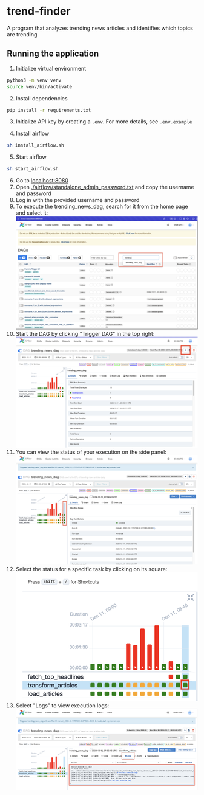 # trend-finder

A program that analyzes trending news articles and identifies which topics are trending

## Running the application

1. Initialize virtual environment
```bash
python3 -m venv venv
source venv/bin/activate
```

2. Install dependencies
```bash
pip install -r requirements.txt
```

3. Initialize API key by creating a `.env`. For more details, see `.env.example`

4. Install airflow
```bash
sh install_airflow.sh
```

5. Start airflow
```bash
sh start_airflow.sh
```

6. Go to [localhost:8080](http://localhost:8080)
7. Open [./airflow/standalone_admin_password.txt](./airflow/standalone_admin_password.txt) and copy the username and password
8.  Log in with the provided username and password
9.  To execute the trending_news_dag, search for it from the home page and select it:  
![search](/media/search.png)
10. Start the DAG by clicking "Trigger DAG" in the top right:  
![start](/media/start_dag.png)
11. You can view the status of your execution on the side panel:  
![status](/media/status.png)
12. Select the status for a specific task by clicking on its square:  
![status_box](/media/status_box.png)
13.  Select "Logs" to view execution logs:  
![logs](/media/logs.png)